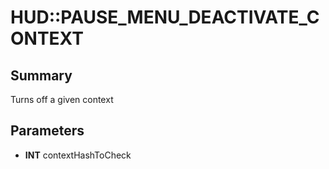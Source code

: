 # HUD::PAUSE_MENU_DEACTIVATE_CONTEXT

## Summary
Turns off a given context

## Parameters
* **INT** contextHashToCheck